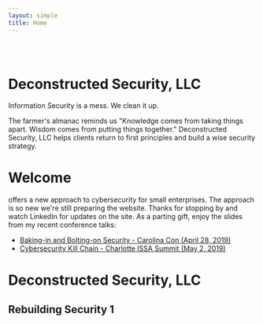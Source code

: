 ```yaml
---
layout: simple
title: Home
---
```


<div style="background-image:url(images/rick-mason-532835-unsplash-cropped-1440.png); position: absolute; top: 0; right: 0; bottom: 0; left: 0; width: 100%; height: 10em; background-position: 50% 50%; background-size: cover;"></div>

<div style="margin-top:6em;">
<h1>Deconstructed Security, LLC</h1>
<span>Information Security is a mess.  We clean it up.</span>

<p>The farmer's almanac reminds us "Knowledge comes from taking things apart.  Wisdom comes from putting things together."  Deconstructed Security, LLC helps clients return to first principles and build a wise security strategy.</p>

</div>

<h1>Welcome</h1>
<p>
 offers a new approach to cybersecurity for small enterprises.  The approach is so new we're still preparing the website. Thanks for stopping by and watch LinkedIn for updates on the site. As a parting gift, enjoy the slides from my recent conference talks:
</p>
<ul>
<li> <a href="/talks/BakeBolt-CarolinaCon20190428/">Baking-in and Bolting-on Security - Carolina Con (April 28, 2019)</a></li>
<li> <a href="/talks/KillChain-ISSA-20190502/">Cybersecurity Kill Chain - Charlotte ISSA Summit (May 2, 2019)</a></li>
</ul>

<h1>Deconstructed Security, LLC</h1>
<h2>Rebuilding Security 1</h2>
